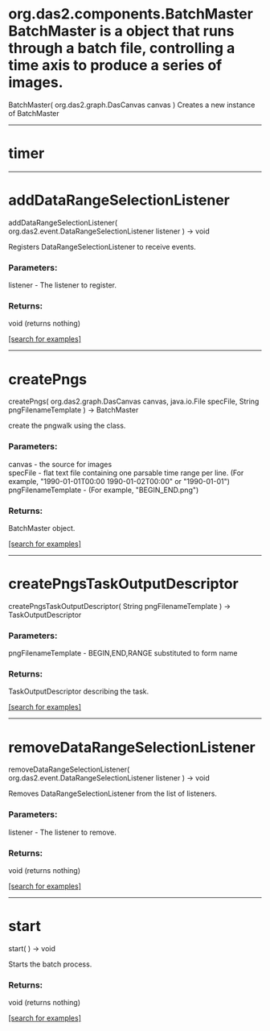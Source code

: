 # org.das2.components.BatchMasterBatchMaster is a object that runs through a batch file, controlling a time axis to produce a series of images.
BatchMaster( org.das2.graph.DasCanvas canvas )
Creates a new instance of BatchMaster

***
<a name="timer"></a>
# timer



***
<a name="addDataRangeSelectionListener"></a>
# addDataRangeSelectionListener
addDataRangeSelectionListener( org.das2.event.DataRangeSelectionListener listener ) &rarr; void

Registers DataRangeSelectionListener to receive events.

### Parameters:
listener - The listener to register.

### Returns:
void (returns nothing)


<a href="https://github.com/autoplot/dev/search?q=addDataRangeSelectionListener&unscoped_q=addDataRangeSelectionListener">[search for examples]</a>

***
<a name="createPngs"></a>
# createPngs
createPngs( org.das2.graph.DasCanvas canvas, java.io.File specFile, String pngFilenameTemplate ) &rarr; BatchMaster

create the pngwalk using the class.

### Parameters:
canvas - the source for images
<br>specFile - flat text file containing one parsable time range per line. (For example, "1990-01-01T00:00 1990-01-02T00:00" or "1990-01-01")
<br>pngFilenameTemplate - (For example, "BEGIN_END.png")

### Returns:
BatchMaster object.

<a href="https://github.com/autoplot/dev/search?q=createPngs&unscoped_q=createPngs">[search for examples]</a>

***
<a name="createPngsTaskOutputDescriptor"></a>
# createPngsTaskOutputDescriptor
createPngsTaskOutputDescriptor( String pngFilenameTemplate ) &rarr; TaskOutputDescriptor



### Parameters:
pngFilenameTemplate - BEGIN,END,RANGE substituted to form name

### Returns:
TaskOutputDescriptor describing the task.

<a href="https://github.com/autoplot/dev/search?q=createPngsTaskOutputDescriptor&unscoped_q=createPngsTaskOutputDescriptor">[search for examples]</a>

***
<a name="removeDataRangeSelectionListener"></a>
# removeDataRangeSelectionListener
removeDataRangeSelectionListener( org.das2.event.DataRangeSelectionListener listener ) &rarr; void

Removes DataRangeSelectionListener from the list of listeners.

### Parameters:
listener - The listener to remove.

### Returns:
void (returns nothing)


<a href="https://github.com/autoplot/dev/search?q=removeDataRangeSelectionListener&unscoped_q=removeDataRangeSelectionListener">[search for examples]</a>

***
<a name="start"></a>
# start
start(  ) &rarr; void

Starts the batch process.

### Returns:
void (returns nothing)


<a href="https://github.com/autoplot/dev/search?q=start&unscoped_q=start">[search for examples]</a>

